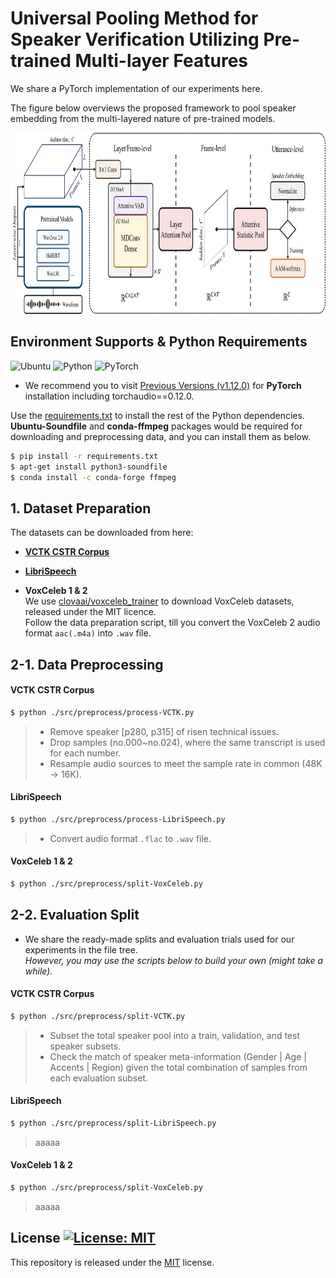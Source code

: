 # Universal Pooling Method for Speaker Verification Utilizing Pre-trained Multi-layer Features
We share a PyTorch implementation of our experiments here.

The figure below overviews the proposed framework to pool speaker embedding from the multi-layered nature of pre-trained models.
<p align="center">
<img src="/img/Fig-Overall_framework_v0.png" width="900" height="290">
</p>

## Environment Supports & Python Requirements
![Ubuntu](https://img.shields.io/badge/Ubuntu-18.04+-E95420?style=for-the-badge&logo=ubuntu&logoColor=E95420)
![Python](https://img.shields.io/badge/Python-3.8.8-3670A0?style=for-the-badge&logo=python&logoColor=ffdd54)
![PyTorch](https://img.shields.io/badge/PyTorch-1.12.0-%23EE4C2C?style=for-the-badge&logo=PyTorch&logoColor=%23EE4C2C)   
* We recommend you to visit [Previous Versions (v1.12.0)](https://pytorch.org/get-started/previous-versions/#v1120) for **PyTorch** installation including torchaudio==0.12.0.

Use the [requirements.txt](/requirements.txt) to install the rest of the Python dependencies.   
**Ubuntu-Soundfile** and **conda-ffmpeg** packages would be required for downloading and preprocessing data, and you can install them as below.

```bash
$ pip install -r requirements.txt
$ apt-get install python3-soundfile
$ conda install -c conda-forge ffmpeg
```

## 1. Dataset Preparation

The datasets can be downloaded from here:

* [**VCTK CSTR Corpus**](https://doi.org/10.7488/ds/2645)

* [**LibriSpeech**](https://www.openslr.org/12)

* **VoxCeleb 1 & 2**  
  We use [clovaai/voxceleb_trainer](https://github.com/clovaai/voxceleb_trainer) to download VoxCeleb datasets, released under the MIT licence.  
  Follow the data preparation script, till you convert the VoxCeleb 2 audio format ```aac(.m4a)``` into ```.wav``` file.


## 2-1. Data Preprocessing
#### VCTK CSTR Corpus  
```bash
$ python ./src/preprocess/process-VCTK.py
```
>- Remove speaker [p280, p315] of risen technical issues.  
>- Drop samples (no.000~no.024), where the same transcript is used for each number.  
>- Resample audio sources to meet the sample rate in common (48K &rarr; 16K).

#### LibriSpeech
```bash
$ python ./src/preprocess/process-LibriSpeech.py
```
>- Convert audio format ```.flac``` to ```.wav``` file.

#### VoxCeleb 1 & 2  
```bash
$ python ./src/preprocess/split-VoxCeleb.py
```

## 2-2. Evaluation Split
* We share the ready-made splits and evaluation trials used for our experiments in the file tree.  
  _However, you may use the scripts below to build your own (might take a while)._
#### VCTK CSTR Corpus  
```bash
$ python ./src/preprocess/split-VCTK.py
```
>- Subset the total speaker pool into a train, validation, and test speaker subsets.  
>- Check the match of speaker meta-information (Gender | Age | Accents | Region) given the total combination of samples from each evaluation subset.
>

#### LibriSpeech
```bash
$ python ./src/preprocess/split-LibriSpeech.py
```
>aaaaa

#### VoxCeleb 1 & 2  
```bash
$ python ./src/preprocess/split-VoxCeleb.py
```
>aaaaa

## License [![License: MIT](https://img.shields.io/badge/License-MIT-yellow.svg)](https://opensource.org/licenses/MIT)
This repository is released under the [MIT](https://choosealicense.com/licenses/mit/) license.
